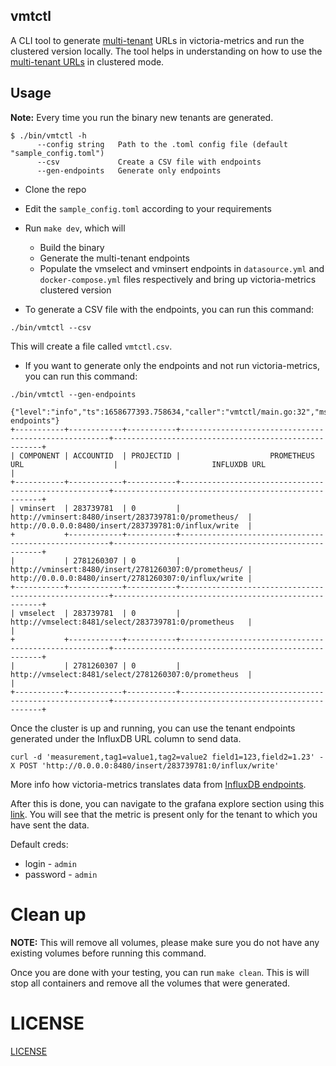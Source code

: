 ## vmtctl

A CLI tool to generate [multi-tenant](https://docs.victoriametrics.com/Cluster-VictoriaMetrics.html#multitenancy) URLs in victoria-metrics and run the clustered version locally. The tool helps in understanding on how to use the [multi-tenant URLs](https://docs.victoriametrics.com/Cluster-VictoriaMetrics.html#url-format) in clustered mode.

## Usage

**Note:** Every time you run the binary new tenants are generated.

```
$ ./bin/vmtctl -h
      --config string   Path to the .toml config file (default "sample_config.toml")
      --csv             Create a CSV file with endpoints
      --gen-endpoints   Generate only endpoints

```

- Clone the repo
- Edit the `sample_config.toml` according to your requirements
- Run `make dev`, which will
  - Build the binary
  - Generate the multi-tenant endpoints
  - Populate the vmselect and vminsert endpoints in `datasource.yml` and `docker-compose.yml` files respectively and bring up victoria-metrics clustered version

- To generate a CSV file with the endpoints, you can run this command:
```
./bin/vmtctl --csv
```
This will create a file called `vmtctl.csv`.

- If you want to generate only the endpoints and not run victoria-metrics, you can run this command:

```
./bin/vmtctl --gen-endpoints

{"level":"info","ts":1658677393.758634,"caller":"vmtctl/main.go:32","msg":"Generating endpoints"}
+-----------+------------+-----------+------------------------------------------------------+------------------------------------------------------+
| COMPONENT | ACCOUNTID  | PROJECTID |                    PROMETHEUS URL                    |                     INFLUXDB URL                     |
+-----------+------------+-----------+------------------------------------------------------+------------------------------------------------------+
| vminsert  | 283739781  | 0         | http://vminsert:8480/insert/283739781:0/prometheus/  | http://0.0.0.0:8480/insert/283739781:0/influx/write  |
+           +------------+-----------+------------------------------------------------------+------------------------------------------------------+
|           | 2781260307 | 0         | http://vminsert:8480/insert/2781260307:0/prometheus/ | http://0.0.0.0:8480/insert/2781260307:0/influx/write |
+-----------+------------+-----------+------------------------------------------------------+------------------------------------------------------+
| vmselect  | 283739781  | 0         | http://vmselect:8481/select/283739781:0/prometheus   |                                                      |
+           +------------+-----------+------------------------------------------------------+------------------------------------------------------+
|           | 2781260307 | 0         | http://vmselect:8481/select/2781260307:0/prometheus  |                                                      |
+-----------+------------+-----------+------------------------------------------------------+------------------------------------------------------+
```

Once the cluster is up and running, you can use the tenant endpoints generated under the InfluxDB URL column to send data.

```
curl -d 'measurement,tag1=value1,tag2=value2 field1=123,field2=1.23' -X POST 'http://0.0.0.0:8480/insert/283739781:0/influx/write'
```

More info how victoria-metrics translates data from [InfluxDB endpoints](https://docs.victoriametrics.com/#how-to-send-data-from-influxdb-compatible-agents-such-as-telegraf).

After this is done, you can navigate to the grafana explore section using this [link](http://localhost:3000/explore). You will see that the metric is present only for the tenant to which you have sent the data.

Default creds:

- login - `admin`
- password - `admin`

# Clean up

**NOTE:** This will remove all volumes, please make sure you do not have any existing volumes before running this command.

Once you are done with your testing, you can run `make clean`. This is will stop all containers and remove all the volumes that were generated.

# LICENSE

[LICENSE](https://github.com/jsanant/vmtctl/blob/main/LICENSE)
